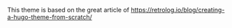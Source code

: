 This theme is based on the great article of https://retrolog.io/blog/creating-a-hugo-theme-from-scratch/
